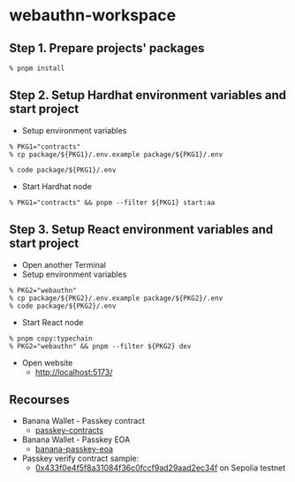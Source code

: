 # webauthn-workspace

## Step 1. Prepare projects' packages

```
% pnpm install
```

## Step 2. Setup Hardhat environment variables and start project

- Setup environment variables

```
% PKG1="contracts"
% cp package/${PKG1}/.env.example package/${PKG1}/.env

% code package/${PKG1}/.env
```

- Start Hardhat node

```
% PKG1="contracts" && pnpm --filter ${PKG1} start:aa
```

## Step 3. Setup React environment variables and start project

- Open another Terminal
- Setup environment variables

```
% PKG2="webauthn"
% cp package/${PKG2}/.env.example package/${PKG2}/.env
% code package/${PKG2}/.env
```

- Start React node

```
% pnpm copy:typechain
% PKG2="webauthn" && pnpm --filter ${PKG2} dev
```

- Open website
  - [http://localhost:5173/](http://localhost:5173/)

## Recourses

- Banana Wallet - Passkey contract
  - [passkey-contracts](https://github.com/Banana-Wallet/passkey-contracts)
- Banana Wallet - Passkey EOA
  - [banana-passkey-eoa](https://github.com/Banana-Wallet/banana-passkey-eoa)
- Passkey verify contract sample:
  - [0x433f0e4f5f8a31084f36c0fccf9ad29aad2ec34f](https://sepolia.etherscan.io/address/0x433f0e4f5f8a31084f36c0fccf9ad29aad2ec34f#readContract) on Sepolia testnet
